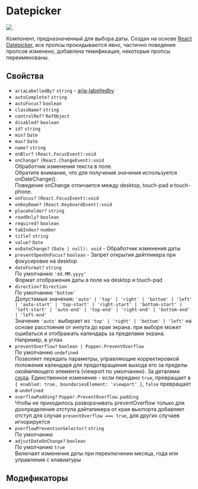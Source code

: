 # Datepicker

<a
  href='https://github.yandex-team.ru/search-interfaces/frontend/tree/master/packages/tools-components/src/components/Datepicker'
  target='_blank'>
  <img
    src='https://badger.yandex-team.ru/custom/[Исходники]/[Github][green]/badge.svg'
  />
</a>

<!-- description:start -->
Компонент, предназначенный для выбора даты. Создан на основе [React Datepicker](https://reactdatepicker.com/), все пропсы прокидываются явно, частично поведение пропсов изменено, добавлена темификация, некоторые пропсы переименованы.
<!-- description:end -->

## Свойства

- `ariaLabelledBy?` `string` - [aria-labelledby](https://developer.mozilla.org/ru/docs/Web/Accessibility/ARIA/ARIA_Techniques/Using_the_aria-labelledby_attribute)
- `autoComplete?` `string`
- `autoFocus?` `boolean`
- `className?` `string` 
- `controlRef?` `RefObject`
- `disabled?` `boolean`
- `id?` `string`
- `min?` `Date`
- `max?` `Date`
- `name?` `string`
- `onBlur?` `(React.FocusEvent):void`
- `onChange?` `(React.ChangeEvent):void`<br/>Обработчик изменения текста в поле.<br />Обратите внимание, что для получения значения используется onDateChange().<br/>Поведение onChange отличается между desktop, touch-pad и touch-phone.
- `onFocus?` `(React.FocusEvent):void`
- `onKeyDown?` `(React.KeyboardEvent):void`
- `placeholder?` `string`
- `readOnly?` `boolean`
- `required?` `boolean`
- `tabIndex?` `number`
- `title?` `string`
- `value?` `Date`
- `onDateChange?` `(Date | null): void` - Обработчик изменения даты
- `preventOpenOnFocus?` `boolean` - Запрет открытия дейтпикера при фокусировке на desktop
- `dateFormat?` `string`<br/>По умолчанию `'dd.MM.yyyy'`<br/>Формат отображения даты в поле на desktop и touch-pad
- `direction?` `Direction`<br/>По умолчанию `'bottom'`<br/>Допустимые значения: `'auto' | 'top' | 'right' | 'bottom' | 'left' | 'auto-start' | 'top-start' | 'right-start' | 'bottom-start' | 'left-start' | 'auto-end' | 'top-end' | 'right-end' | 'bottom-end' | 'left-end'`<br />Значение `'auto'` выбирает из `'top' | 'right' | 'bottom' | 'left'` на основе расстояния от инпута до края экрана. при выборе может ошибаться и отображать календарь за пределами экрана. Например, в углах
- `preventOverflow?` `boolean | Popper.PreventOverflow`<br/>По умолчанию `undefined`<br/>Позволяет передать параметры, управляющие корректировкой положения календаря для предотвращения выхода его за пределы окоймляющего элемента (viewport по умолчанию). За деталями [сюда](https://popper.js.org/docs/v2/modifiers/prevent-overflow/). Единственное изменение - если передано `true`, превращает в `{ enabled: true, boundariesElement: 'viewport' }`, `false` превращает в `undefined`
- `overflowPadding?` `Popper.PreventOverflow.padding`<br />Чтобы не приходилось разворачивать preventOverflow только для доопределения отступа дэйтапикера от края вьюпорта добавляет отступ для случая `preventOverflow === true`, для других случаев игнорируется
- `pverflowPreventionSelector?` `string`<br/>По умолчанию 
- `adjustDateOnChange?` `boolean`<br/>По умолчанию `true`<br/>Включает изменение даты при переключении месяца, года или управления с клавиатуры
<!-- props:end -->

## Модификаторы

<!-- modifiers:start -->
<!-- modifiers:end -->
